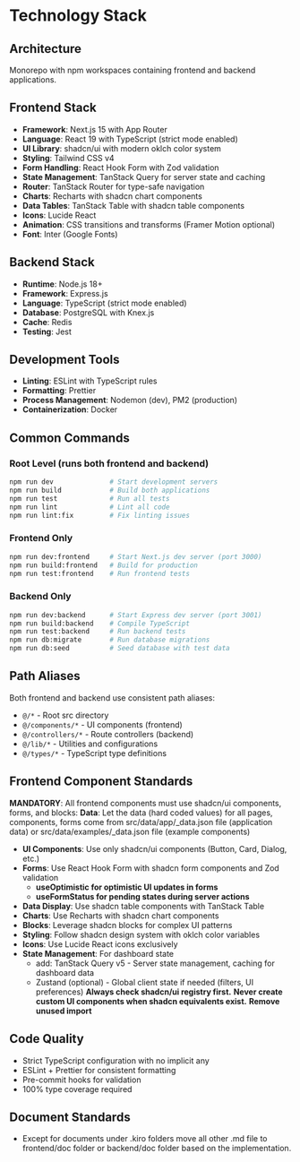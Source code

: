 # Technology Stack

## Architecture

Monorepo with npm workspaces containing frontend and backend applications.

## Frontend Stack

- **Framework**: Next.js 15 with App Router
- **Language**: React 19 with TypeScript (strict mode enabled)
- **UI Library**: shadcn/ui with modern oklch color system
- **Styling**: Tailwind CSS v4
- **Form Handling**: React Hook Form with Zod validation
- **State Management**: TanStack Query for server state and caching
- **Router**: TanStack Router for type-safe navigation
- **Charts**: Recharts with shadcn chart components
- **Data Tables**: TanStack Table with shadcn table components
- **Icons**: Lucide React
- **Animation**: CSS transitions and transforms (Framer Motion optional)
- **Font**: Inter (Google Fonts)

## Backend Stack

- **Runtime**: Node.js 18+
- **Framework**: Express.js
- **Language**: TypeScript (strict mode enabled)
- **Database**: PostgreSQL with Knex.js
- **Cache**: Redis
- **Testing**: Jest

## Development Tools

- **Linting**: ESLint with TypeScript rules
- **Formatting**: Prettier
- **Process Management**: Nodemon (dev), PM2 (production)
- **Containerization**: Docker

## Common Commands

### Root Level (runs both frontend and backend)
```bash
npm run dev              # Start development servers
npm run build            # Build both applications
npm run test             # Run all tests
npm run lint             # Lint all code
npm run lint:fix         # Fix linting issues
```

### Frontend Only
```bash
npm run dev:frontend     # Start Next.js dev server (port 3000)
npm run build:frontend   # Build for production
npm run test:frontend    # Run frontend tests
```

### Backend Only
```bash
npm run dev:backend      # Start Express dev server (port 3001)
npm run build:backend    # Compile TypeScript
npm run test:backend     # Run backend tests
npm run db:migrate       # Run database migrations
npm run db:seed          # Seed database with test data
```

## Path Aliases

Both frontend and backend use consistent path aliases:
- `@/*` - Root src directory
- `@/components/*` - UI components (frontend)
- `@/controllers/*` - Route controllers (backend)
- `@/lib/*` - Utilities and configurations
- `@/types/*` - TypeScript type definitions

## Frontend Component Standards

**MANDATORY**: All frontend components must use shadcn/ui components, forms, and blocks:
**Data**: Let the data (hard coded values) for all pages, components, forms come from src/data/app/<component>_data.json file (application data) or src/data/examples/<component>_data.json file (example components)
- **UI Components**: Use only shadcn/ui components (Button, Card, Dialog, etc.)
- **Forms**: Use React Hook Form with shadcn form components and Zod validation
    - **useOptimistic for optimistic UI updates in forms**
    - **useFormStatus for pending states during server actions**
- **Data Display**: Use shadcn table components with TanStack Table
- **Charts**: Use Recharts with shadcn chart components
- **Blocks**: Leverage shadcn blocks for complex UI patterns
- **Styling**: Follow shadcn design system with oklch color variables
- **Icons**: Use Lucide React icons exclusively
- **State Management**: For dashboard state
    - add: TanStack Query v5 - Server state management, caching for dashboard data 
    - Zustand (optional) - Global client state if needed (filters, UI preferences)
**Always check shadcn/ui registry first.**
**Never create custom UI components when shadcn equivalents exist.**
**Remove unused import**

## Code Quality

- Strict TypeScript configuration with no implicit any
- ESLint + Prettier for consistent formatting
- Pre-commit hooks for validation
- 100% type coverage required

## Document Standards 

- Except for documents under .kiro folders move all other .md file to frontend/doc folder or backend/doc folder based on the implementation.